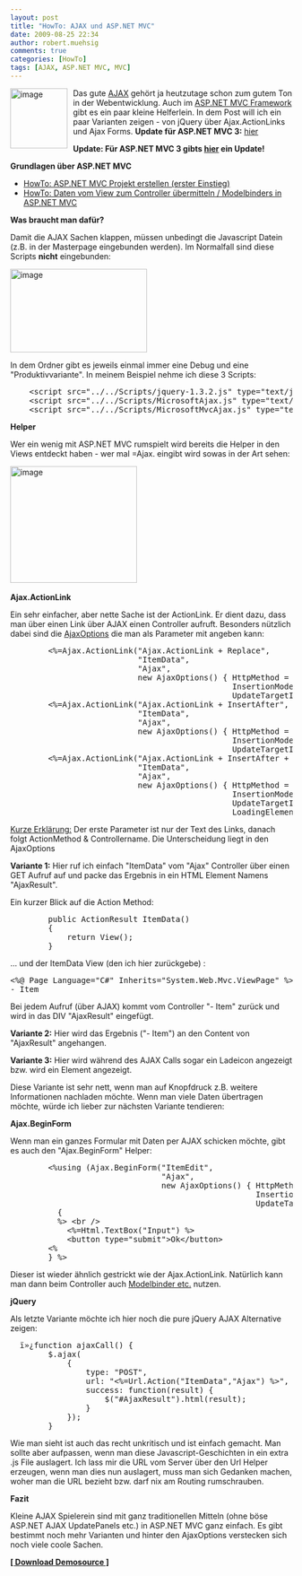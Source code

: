 ```yaml
---
layout: post
title: "HowTo: AJAX und ASP.NET MVC"
date: 2009-08-25 22:34
author: robert.muehsig
comments: true
categories: [HowTo]
tags: [AJAX, ASP.NET MVC, MVC]
---
```

<p><a href="{{BASE_PATH}}/assets/wp-images/image808.png"><img style="border-right-width: 0px; margin: 0px 10px 0px 0px; border-top-width: 0px; border-bottom-width: 0px; border-left-width: 0px" border="0" alt="image" align="left" src="{{BASE_PATH}}/assets/wp-images/image-thumb786.png" width="102" height="107" /></a> Das gute <a href="http://code-inside.de/blog/?s=ajax">AJAX</a> gehört ja heutzutage schon zum gutem Ton in der Webentwicklung. Auch im <a href="http://asp.net/mvc">ASP.NET MVC Framework</a> gibt es ein paar kleine Helferlein. In dem Post will ich ein paar Varianten zeigen - von jQuery über Ajax.ActionLinks und Ajax Forms. <strong>Update für ASP.NET MVC 3:</strong> <a href="http://code-inside.de/blog/2011/04/11/howto-ajax-actionlink-asp-net-mvc-3/">hier</a></p>  <p></p> <!--more-->  <p></p>  <p><strong>Update: Für ASP.NET MVC 3 gibts <a href="http://code-inside.de/blog/2011/04/11/howto-ajax-actionlink-asp-net-mvc-3/">hier</a> ein Update!</strong></p>  <p><strong>Grundlagen über ASP.NET MVC</strong></p>  <ul>   <li><a href="http://code-inside.de/blog/2008/10/14/howto-aspnet-mvc-erstellen-erster-einstieg/">HowTo: ASP.NET MVC Projekt erstellen (erster Einstieg)</a> </li>    <li><a href="http://code-inside.de/blog/2009/04/02/howto-daten-vom-view-zum-controller-bermitteln-bindings-in-aspnet-mvc/">HowTo: Daten vom View zum Controller übermitteln / Modelbinders in ASP.NET MVC</a> </li> </ul>  <p><strong>Was braucht man dafür?</strong></p>  <p>Damit die AJAX Sachen klappen, müssen unbedingt die Javascript Datein (z.B. in der Masterpage eingebunden werden). Im Normalfall sind diese Scripts <strong>nicht</strong> eingebunden:</p>  <p><a href="{{BASE_PATH}}/assets/wp-images/image809.png"><img style="border-right-width: 0px; border-top-width: 0px; border-bottom-width: 0px; border-left-width: 0px" border="0" alt="image" src="{{BASE_PATH}}/assets/wp-images/image-thumb787.png" width="244" height="149" /></a></p>  <p>In dem Ordner gibt es jeweils einmal immer eine Debug und eine &quot;Produktivvariante&quot;. In meinem Beispiel nehme ich diese 3 Scripts:</p>  <div style="padding-bottom: 0px; margin: 0px; padding-left: 0px; padding-right: 0px; display: inline; float: none; padding-top: 0px" id="scid:812469c5-0cb0-4c63-8c15-c81123a09de7:788ef995-33cc-4c63-94a9-703904bbfbae" class="wlWriterSmartContent">   <pre class="c#" name="code">    &lt;script src=&quot;../../Scripts/jquery-1.3.2.js&quot; type=&quot;text/javascript&quot;&gt;&lt;/script&gt;
    &lt;script src=&quot;../../Scripts/MicrosoftAjax.js&quot; type=&quot;text/javascript&quot;&gt;&lt;/script&gt;
    &lt;script src=&quot;../../Scripts/MicrosoftMvcAjax.js&quot; type=&quot;text/javascript&quot;&gt;&lt;/script&gt;</pre>
</div>

<p><strong>Helper</strong></p>

<p>Wer ein wenig mit ASP.NET MVC rumspielt wird bereits die Helper in den Views entdeckt haben - wer mal =Ajax. eingibt wird sowas in der Art sehen:</p>

<p><a href="{{BASE_PATH}}/assets/wp-images/image810.png"><img style="border-right-width: 0px; border-top-width: 0px; border-bottom-width: 0px; border-left-width: 0px" border="0" alt="image" src="{{BASE_PATH}}/assets/wp-images/image-thumb788.png" width="226" height="208" /></a>&#160;</p>

<p><strong>Ajax.ActionLink</strong></p>

<p>Ein sehr einfacher, aber nette Sache ist der ActionLink. Er dient dazu, dass man über einen Link über AJAX einen Controller aufruft. Besonders nützlich dabei sind die <a href="http://msdn.microsoft.com/en-us/library/system.web.mvc.ajax.ajaxoptions.aspx">AjaxOptions</a> die man als Parameter mit angeben kann:</p>

<div style="padding-bottom: 0px; margin: 0px; padding-left: 0px; padding-right: 0px; display: inline; float: none; padding-top: 0px" id="scid:812469c5-0cb0-4c63-8c15-c81123a09de7:16229742-b17d-46da-a503-b354bac431c8" class="wlWriterSmartContent">
  <pre class="c#" name="code">        &lt;%=Ajax.ActionLink(&quot;Ajax.ActionLink + Replace&quot;,
                           &quot;ItemData&quot;,
                           &quot;Ajax&quot;,
                           new AjaxOptions() { HttpMethod = &quot;GET&quot;, 
                                               InsertionMode = InsertionMode.Replace,
                                               UpdateTargetId = &quot;AjaxResult&quot; })%&gt; &lt;br /&gt;
        &lt;%=Ajax.ActionLink(&quot;Ajax.ActionLink + InsertAfter&quot;,
                           &quot;ItemData&quot;,
                           &quot;Ajax&quot;,
                           new AjaxOptions() { HttpMethod = &quot;GET&quot;,
                                               InsertionMode = InsertionMode.InsertAfter,
                                               UpdateTargetId = &quot;AjaxResult&quot;}) %&gt; &lt;br /&gt;
        &lt;%=Ajax.ActionLink(&quot;Ajax.ActionLink + InsertAfter + Loading&quot;,
                           &quot;ItemData&quot;,
                           &quot;Ajax&quot;,
                           new AjaxOptions() { HttpMethod = &quot;GET&quot;,
                                               InsertionMode = InsertionMode.InsertAfter,
                                               UpdateTargetId = &quot;AjaxResult&quot;,
                                               LoadingElementId = &quot;Loading&quot; })%&gt; &lt;br /&gt;</pre>
</div>

<p><u>Kurze Erklärung:</u> Der erste Parameter ist nur der Text des Links, danach folgt ActionMethod &amp; Controllername. Die Unterscheidung liegt in den AjaxOptions</p>

<p><strong>Variante 1:</strong> Hier ruf ich einfach &quot;ItemData&quot; vom &quot;Ajax&quot; Controller über einen GET Aufruf auf und packe das Ergebnis in ein HTML Element Namens &quot;AjaxResult&quot;.</p>

<p>Ein kurzer Blick auf die Action Method:</p>

<div style="padding-bottom: 0px; margin: 0px; padding-left: 0px; padding-right: 0px; display: inline; float: none; padding-top: 0px" id="scid:812469c5-0cb0-4c63-8c15-c81123a09de7:9e556cc7-287f-4ce9-8632-d4e1a7d33e90" class="wlWriterSmartContent">
  <pre class="c#" name="code">        public ActionResult ItemData()
        {
            return View();
        }</pre>
</div>

<p>... und der ItemData View (den ich hier zurückgebe) :</p>

<div style="padding-bottom: 0px; margin: 0px; padding-left: 0px; padding-right: 0px; display: inline; float: none; padding-top: 0px" id="scid:812469c5-0cb0-4c63-8c15-c81123a09de7:00cb703a-6d75-4f0f-b93a-4ab9b4ca25bd" class="wlWriterSmartContent">
  <pre class="c#" name="code">&lt;%@ Page Language=&quot;C#&quot; Inherits=&quot;System.Web.Mvc.ViewPage&quot; %&gt;
- Item</pre>
</div>

<p>Bei jedem Aufruf (über AJAX) kommt vom Controller &quot;- Item&quot; zurück und wird in das DIV &quot;AjaxResult&quot; eingefügt.</p>

<p><strong>Variante 2:</strong> Hier wird das Ergebnis (&quot;- Item&quot;) an den Content von &quot;AjaxResult&quot; angehangen.</p>

<p><strong>Variante 3:</strong> Hier wird während des AJAX Calls sogar ein Ladeicon angezeigt bzw. wird ein Element angezeigt.</p>

<p>Diese Variante ist sehr nett, wenn man auf Knopfdruck z.B. weitere Informationen nachladen möchte. Wenn man viele Daten übertragen möchte, würde ich lieber zur nächsten Variante tendieren:</p>

<p><strong>Ajax.BeginForm</strong></p>

<p>Wenn man ein ganzes Formular mit Daten per AJAX schicken möchte, gibt es auch den &quot;Ajax.BeginForm&quot; Helper:</p>

<div style="padding-bottom: 0px; margin: 0px; padding-left: 0px; padding-right: 0px; display: inline; float: none; padding-top: 0px" id="scid:812469c5-0cb0-4c63-8c15-c81123a09de7:b3c13542-8c45-41a2-9500-4267d2391150" class="wlWriterSmartContent">
  <pre class="c#" name="code">        &lt;%using (Ajax.BeginForm(&quot;ItemEdit&quot;,
                                &quot;Ajax&quot;,
                                new AjaxOptions() { HttpMethod = &quot;POSt&quot;,
                                                    InsertionMode = InsertionMode.InsertBefore,
                                                    UpdateTargetId = &quot;AjaxResult&quot; }))
          {
		  %&gt; &lt;br /&gt;
            &lt;%=Html.TextBox(&quot;Input&quot;) %&gt;
            &lt;button type=&quot;submit&quot;&gt;Ok&lt;/button&gt;
        &lt;%
		} %&gt;</pre>
</div>

<p>Dieser ist wieder ähnlich gestrickt wie der Ajax.ActionLink. Natürlich kann man dann beim Controller auch <a href="http://code-inside.de/blog/2009/04/02/howto-daten-vom-view-zum-controller-bermitteln-bindings-in-aspnet-mvc/">Modelbinder etc.</a> nutzen.</p>

<p><strong>jQuery</strong></p>

<p>Als letzte Variante möchte ich hier noch die pure jQuery AJAX Alternative zeigen:</p>

<div style="padding-bottom: 0px; margin: 0px; padding-left: 0px; padding-right: 0px; display: inline; float: none; padding-top: 0px" id="scid:812469c5-0cb0-4c63-8c15-c81123a09de7:65cda6f6-dd48-4a12-9a28-ff0d18785f69" class="wlWriterSmartContent">
  <pre class="c#" name="code">	ï»¿function ajaxCall() {
	    $.ajax(
	        {
	            type: &quot;POST&quot;,
	            url: &quot;&lt;%=Url.Action(&quot;ItemData&quot;,&quot;Ajax&quot;) %&gt;&quot;,
	            success: function(result) {
	                $(&quot;#AjaxResult&quot;).html(result);
	            }
	        });
	    } </pre>
</div>

<p>Wie man sieht ist auch das recht unkritisch und ist einfach gemacht. Man sollte aber aufpassen, wenn man diese Javascript-Geschichten in ein extra .js File auslagert. Ich lass mir die URL vom Server über den Url Helper erzeugen, wenn man dies nun auslagert, muss man sich Gedanken machen, woher man die URL bezieht bzw. darf nix am Routing rumschrauben.</p>

<p><strong>Fazit</strong></p>

<p>Kleine AJAX Spielerein sind mit ganz traditionellen Mitteln (ohne böse ASP.NET AJAX UpdatePanels etc.) in ASP.NET MVC ganz einfach. Es gibt bestimmt noch mehr Varianten und hinter den AjaxOptions verstecken sich noch viele coole Sachen.</p>

<p><strong><a href="http://{{BASE_PATH}}/assets/files/democode/mvcajax/mvcajax.zip">[ Download Demosource ]</a></strong></p>
